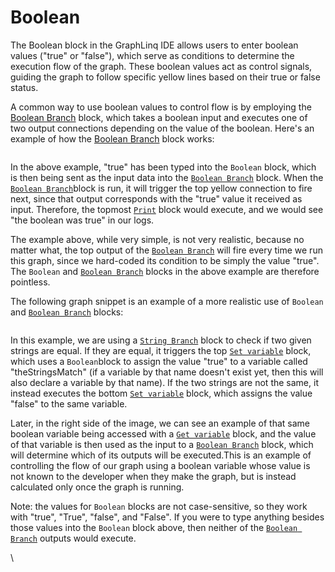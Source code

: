 # Boolean

The Boolean block in the GraphLinq IDE allows users to enter boolean values ("true" or "false"), which serve as conditions to determine the execution flow of the graph. These boolean values act as control signals, guiding the graph to follow specific yellow lines based on their true or false status.

A common way to use boolean values to control flow is by employing the [Boolean Branch](../base-condition/boolean-branch.md) block, which takes a boolean input and executes one of two output connections depending on the value of the boolean. Here's an example of how the [Boolean Branch](../base-condition/boolean-branch.md) block works:

<figure><img src="https://i.imgur.com/cD6prkM.png" alt=""><figcaption></figcaption></figure>

In the above example, "true" has been typed into the `Boolean` block, which is then being sent as the input data into the [`Boolean Branch`](../base-condition/boolean-branch.md) block. When the [`Boolean Branch`](../base-condition/boolean-branch.md)block is run, it will trigger the top yellow connection to fire next, since that output corresponds with the "true" value it received as input. Therefore, the topmost [`Print`](../log/print.md) block would execute, and we would see "the boolean was true" in our logs.

The example above, while very simple, is not very realistic, because no matter what, the top output of the [`Boolean Branch`](../base-condition/boolean-branch.md) will fire every time we run this graph, since we hard-coded its condition to be simply the value "true". The `Boolean` and [`Boolean Branch`](../base-condition/boolean-branch.md) blocks in the above example are therefore pointless.

The following graph snippet is an example of a more realistic use of `Boolean` and [`Boolean Branch`](../base-condition/boolean-branch.md) blocks:

<figure><img src="https://i.imgur.com/dANtgmV.png" alt=""><figcaption></figcaption></figure>

In this example, we are using a [`String Branch`](../base-condition/string-branch.md) block to check if two given strings are equal. If they are equal, it triggers the top [`Set variable`](set-variable.md) block, which uses a `Boolean`block to assign the value "true" to a variable called "theStringsMatch" (if a variable by that name doesn't exist yet, then this will also declare a variable by that name). If the two strings are not the same, it instead executes the bottom [`Set variable`](set-variable.md) block, which assigns the value "false" to the same variable.

Later, in the right side of the image, we can see an example of that same boolean variable being accessed with a [`Get variable`](get-variable.md) block, and the value of that variable is then used as the input to a [`Boolean Branch`](../base-condition/boolean-branch.md) block, which will determine which of its outputs will be executed.This is an example of controlling the flow of our graph using a boolean variable whose value is not known to the developer when they make the graph, but is instead calculated only once the graph is running.&#x20;

Note: the values for `Boolean` blocks are not case-sensitive, so they work with "true", "True", "false", and "False". If you were to type anything besides those values into the `Boolean` block above, then neither of the [`Boolean Branch`](../base-condition/boolean-branch.md) outputs would execute.

\
